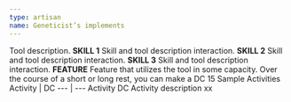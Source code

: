 ```yaml
---
type: artisan
name: Geneticist’s implements
---
```

Tool description.
__SKILL 1__
Skill and tool description interaction.
__SKILL 2__
Skill and tool description interaction.
__SKILL 3__
Skill and tool description interaction.
__FEATURE__
Feature that utilizes the tool in some capacity.
Over the course of a short or long rest, you can make a DC 15
Sample Activities
Activity | DC
--- | ---
Activity	DC
Activity description	xx
